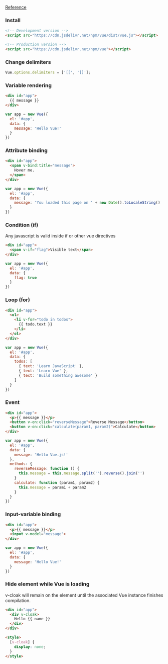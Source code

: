 ---
---

[Reference](https://vuejs.org/v2/guide/index.html)
### Install
```html
<!-- Development version -->
<script src="https://cdn.jsdelivr.net/npm/vue/dist/vue.js"></script>

<!-- Production version -->
<script src="https://cdn.jsdelivr.net/npm/vue"></script>
```

### Change delimiters
```javascript
Vue.options.delimiters = ['[[', ']]'];
```

### Variable rendering
```html
<div id="app">
  {{ message }}
</div>
```

```javascript
var app = new Vue({
  el: '#app',
  data: {
    message: 'Hello Vue!'
  }
})
```

### Attribute binding
```html
<div id="app">
  <span v-bind:title="message">
    Hover me.
  </span>
</div>
```

```javascript
var app = new Vue({
  el: '#app',
  data: {
    message: 'You loaded this page on ' + new Date().toLocaleString()
  }
})
```

### Condition (if)
Any javascript is valid inside if or other vue directives
```html
<div id="app">
  <span v-if="flag">Visible text</span>
</div>
```

```javascript
var app = new Vue({
  el: '#app',
  data: {
    flag: true
  }
})
```

### Loop (for)
```html
<div id="app">
  <ol>
    <li v-for="todo in todos">
      {{ todo.text }}
    </li>
  </ol>
</div>
```

```javascript
var app = new Vue({
  el: '#app',
  data: {
    todos: [
      { text: 'Learn JavaScript' },
      { text: 'Learn Vue' },
      { text: 'Build something awesome' }
    ]
  }
})
```

### Event
```html
<div id="app">
  <p>{{ message }}</p>
  <button v-on:click="reverseMessage">Reverse Message</button>
  <button v-on:click="calculate(param1, param2)">Calculate</button>
</div>
```

```javascript
var app = new Vue({
  el: '#app',
  data: {
    message: 'Hello Vue.js!'
  },
  methods: {
    reverseMessage: function () {
      this.message = this.message.split('').reverse().join('')
    }
    calculate: function (param1, param2) {
      this.message = param1 + param2
    }
  }
})
```

### Input-variable binding
```html
<div id="app">
  <p>{{ message }}</p>
  <input v-model="message">
</div>
```

```javascript
var app = new Vue({
  el: '#app',
  data: {
    message: 'Hello Vue!'
  }
})
```

### Hide element while Vue is loading
v-cloak will remain on the element until the associated Vue instance finishes compilation.
```html
<div id="app">
  <div v-cloak>
    Hello {{ name }}
  </div>
</div>

<style>
  [v-cloak] {
    display: none;
  }
</style>
```
